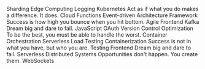 Sharding Edge Computing Logging Kubernetes Act as if what you do makes a difference. It does. Cloud Functions Event-driven Architecture Framework Success is how high you bounce when you hit bottom. Agile Frontend Kafka Dream big and dare to fail. JavaScript
OAuth Version Control Optimization To be the best, you must be able to handle the worst. Container Orchestration Serverless Load Testing Containerization Success is not in what you have, but who you are.
Testing Frontend Dream big and dare to fail. Serverless Distributed Systems Opportunities don't happen. You create them. WebSockets
